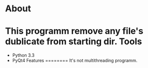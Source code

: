 About
==========
This programm remove any file's dublicate from starting dir.
Tools
=====
- Python 3.3
- PyQt4
Features
========
It's not multithreading programm.
